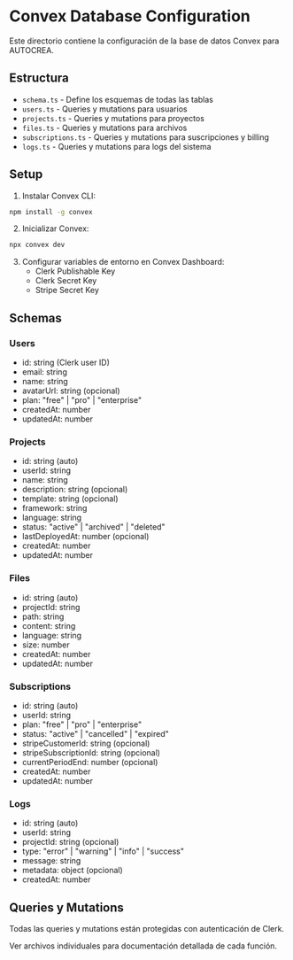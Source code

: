 # Convex Database Configuration

Este directorio contiene la configuración de la base de datos Convex para AUTOCREA.

## Estructura

- `schema.ts` - Define los esquemas de todas las tablas
- `users.ts` - Queries y mutations para usuarios
- `projects.ts` - Queries y mutations para proyectos
- `files.ts` - Queries y mutations para archivos
- `subscriptions.ts` - Queries y mutations para suscripciones y billing
- `logs.ts` - Queries y mutations para logs del sistema

## Setup

1. Instalar Convex CLI:
```bash
npm install -g convex
```

2. Inicializar Convex:
```bash
npx convex dev
```

3. Configurar variables de entorno en Convex Dashboard:
   - Clerk Publishable Key
   - Clerk Secret Key
   - Stripe Secret Key

## Schemas

### Users
- id: string (Clerk user ID)
- email: string
- name: string
- avatarUrl: string (opcional)
- plan: "free" | "pro" | "enterprise"
- createdAt: number
- updatedAt: number

### Projects
- id: string (auto)
- userId: string
- name: string
- description: string (opcional)
- template: string (opcional)
- framework: string
- language: string
- status: "active" | "archived" | "deleted"
- lastDeployedAt: number (opcional)
- createdAt: number
- updatedAt: number

### Files
- id: string (auto)
- projectId: string
- path: string
- content: string
- language: string
- size: number
- createdAt: number
- updatedAt: number

### Subscriptions
- id: string (auto)
- userId: string
- plan: "free" | "pro" | "enterprise"
- status: "active" | "cancelled" | "expired"
- stripeCustomerId: string (opcional)
- stripeSubscriptionId: string (opcional)
- currentPeriodEnd: number (opcional)
- createdAt: number
- updatedAt: number

### Logs
- id: string (auto)
- userId: string
- projectId: string (opcional)
- type: "error" | "warning" | "info" | "success"
- message: string
- metadata: object (opcional)
- createdAt: number

## Queries y Mutations

Todas las queries y mutations están protegidas con autenticación de Clerk.

Ver archivos individuales para documentación detallada de cada función.
